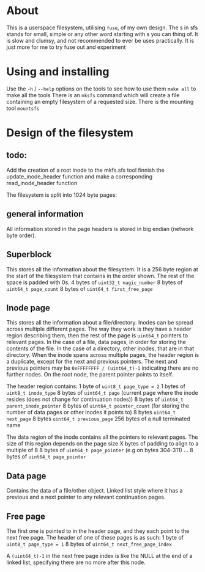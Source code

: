 
# About

This is a userspace filesystem, utilising `fuse`, of my own design.
The s in sfs stands for small, simple or any other word starting with s you can thing of.
It is slow and clumsy, and not recommended to ever be uses practically. It is just more for me to try fuse out and experiment

# Using and installing

Use the `-h` / `--help` options on the tools to see how to use them
`make all` to make all the tools
There is an `mksfs` command which will create a file containing an empty filesystem of a requested size.
There is the mounting tool `mountsfs`

# Design of the filesystem

## todo:

Add the creation of a root inode to the mkfs.sfs tool
finnish the update_inode_header function and make a corresponding read_inode_header function

The filesystem is split into 1024 byte pages:

## general information

All information stored in the page headers is stored in big endian (network byte order).

## Superblock

This stores all the information about the filesystem. It is a 256 byte region at the start of the filesystem that contains in the order shown. The rest of the space is padded with 0s.
4 bytes of `uint32_t magic_number`
8 bytes of `uint64_t page_count`
8 bytes of `uint64_t first_free_page`

## Inode page

This stores all the information about a file/directory. Inodes can be spread across multiple different pages.
The way they work is they have a header region describing them, then the rest of the page is `uint64_t` pointers to relevant pages. In the case of a file, data pages, in order for storing the contents of the file. In the case of a directory, other inodes, that are in that directory.
When the inode spans across multiple pages, the header region is a duplicate, except for the next and previous pointers.
The next and previous pointers may be `0xFFFFFFFF / (uint64_t)-1` indicating there are no further nodes.
On the root node, the parent pointer points to itself.

The header region contains:
1 byte of `uint8_t page_type = 2`
1 bytes of `uint8_t inode_type`
8 bytes of `uint64_t page` (current page where the inode resides (does not change for continuation nodes))
8 bytes of `uint64_t parent_inode_pointer`
8 bytes of `uint64_t pointer_count` (for storing the number of data pages or other inodes it points to)
8 bytes `uint64_t next_page`
8 bytes `uint64_t previous_page`
256 bytes of a null terminated name

The data region of the inode contains all the pointers to relevant pages. The size of this region depends on the page size
X bytes of padding to align to a multiple of 8
8 bytes of `uint64_t page_pointer` (e.g  on bytes 304-311)
...
8 bytes of `uint64_t page_pointer` 

## Data page

Contains the data of a file/other object. Linked list style where it has a previous and a next pointer to any relevant continuation pages.
 
## Free page

The first one is pointed to in the header page, and they each point to the next free page. The header of one of these pages is as such:
1 byte of `uint8_t page_type = 1`
8 bytes of `uint64_t next_free_page_index`

A `(uint64_t)-1` in the next free page index is like the NULL at the end of a linked list, specifying there are no more after this node.

